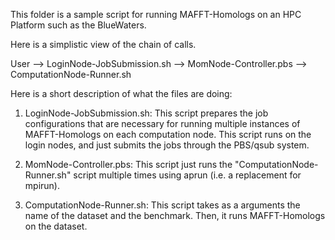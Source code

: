 This folder is a sample script for running MAFFT-Homologs on an HPC Platform such as the BlueWaters.

Here is a simplistic view of the chain of calls.

User --> LoginNode-JobSubmission.sh --> MomNode-Controller.pbs --> ComputationNode-Runner.sh

Here is a short description of what the files are doing:

1) LoginNode-JobSubmission.sh: 
    This script prepares the job configurations that are necessary for running multiple instances of MAFFT-Homologs on each computation node.
    This script runs on the login nodes, and just submits the jobs through the PBS/qsub system.

2) MomNode-Controller.pbs: 
    This script just runs the "ComputationNode-Runner.sh" script multiple times using aprun (i.e. a replacement for mpirun).
    
3) ComputationNode-Runner.sh: 
    This script takes as a arguments the name of the dataset and the benchmark. Then, it runs MAFFT-Homologs on the dataset.